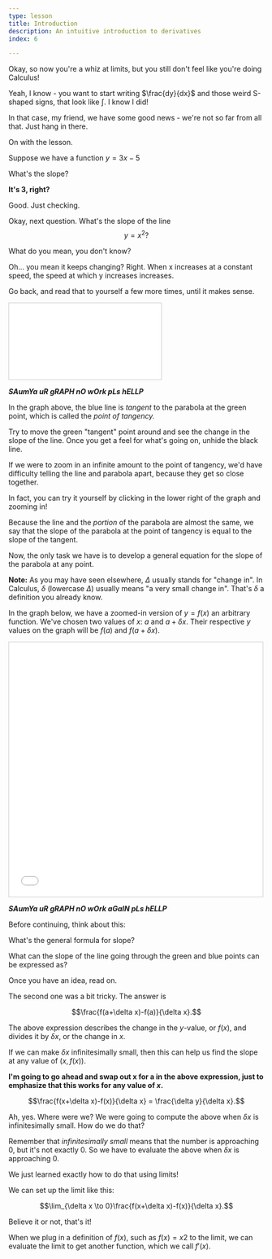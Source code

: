 ```yaml
---
type: lesson
title: Introduction
description: An intuitive introduction to derivatives
index: 6

---
```

Okay, so now you're a whiz at limits, but you still don't feel like you're doing Calculus!

Yeah, I know - you want to start writing $\frac{dy}{dx}$ and those weird S-shaped signs, that look like $\int$. I know I did!

In that case, my friend, we have some good news - we're not so far from all that. Just hang in there.

On with the lesson.


Suppose we have a function $y=3x-5$

What's the slope?

**It's 3, right?**

Good. Just checking.

Okay, next question. What's the slope of the line
$$y=x^2?$$

What do you mean, you don't know?

Oh... you mean it keeps changing? Right. When x increases at a constant speed, the speed at which y increases increases.

Go back, and read that to yourself a few more times, until it makes sense.

<iframe src="[https://www.desmos.com/calculator/kh3mig4qor?embed](https://www.desmos.com/calculator/kh3mig4qor?embed)" style="border: 1px solid #ccc" class="graph" frameborder=0></iframe>

***SAumYa uR gRAPH nO wOrk pLs hELLP***

In the graph above, the blue line is  _tangent_  to the parabola at the green point, which is called the  _point of tangency._

Try to move the green "tangent" point around and see the change in the slope of the line. Once you get a feel for what's going on, unhide the black line.

If we were to zoom in an infinite amount to the point of tangency, we'd have difficulty telling the line and parabola apart, because they get so close together.

In fact, you can try it yourself by clicking in the lower right of the graph and zooming in!

Because the line and the  _portion_  of the parabola are almost the same, we say that the slope of the parabola at the point of tangency is equal to the slope of the tangent.

Now, the only task we have is to develop a general equation for the slope of the parabola at any point.

**Note:** As you may have seen elsewhere, $Δ$ usually stands for "change in". In Calculus, $δ$ (lowercase $Δ$) usually means "a very small change in". That's $δ$ a definition you already know.

In the graph below, we have a zoomed-in version of $y=f(x)$ an arbitrary function. We've chosen two values of $x$:
$a$ and $a+δx.$
Their respective $y$ values on the graph will be $f(a)$ and $f(a+δx)$.

<iframe src="[https://www.desmos.com/calculator/crcyhxkkmm?embed](https://www.desmos.com/calculator/crcyhxkkmm?embed)" width="500px" height="500px" class="graph" style="border: 1px solid #ccc" frameborder=0></iframe>

***SAumYa uR gRAPH nO wOrk aGaIN pLs hELLP***

Before continuing, think about this:

What's the general formula for slope?

What can the slope of the line going through the green and blue points can be expressed as?

Once you have an idea, read on.

The second one was a bit tricky. The answer is

$$\frac{f(a+\delta x)-f(a)}{\delta x}.$$

The above expression describes the change in the $y$-value, or $f(x)$, and divides it by $δx$, or the change in  $x$.

If we can make $δx$ infinitesimally small, then this can help us find the slope at any value of $(x,f(x))$.

**I'm going to go ahead and swap out  x  for  a  in the above expression, just to emphasize that this works for any value of $x$.**

$$\frac{f(x+\delta x)-f(x)}{\delta x} = \frac{\delta y}{\delta x}.$$

Ah, yes. Where were we? We were going to compute the above when $δx$ is infinitesimally small. How do we do that?

Remember that  _infinitesimally small_  means that the number is approaching $0$, but it's not exactly $0$. So we have to evaluate the above when $δx$ is approaching $0$.

We just learned exactly how to do that using limits!

We can set up the limit like this:

$$\lim_{\delta x \to 0}\frac{f(x+\delta x)-f(x)}{\delta x}.$$

Believe it or not, that's it!

When we plug in a definition of $f(x)$, such as $f(x)=x2$  to the limit, we can evaluate the limit to get another function, which we call $f′(x)$.


<!--stackedit_data:
eyJoaXN0b3J5IjpbNDc3Mzg1ODgzLC0xMzIwOTg0NTU1LDExND
c1NzY0Ml19
-->